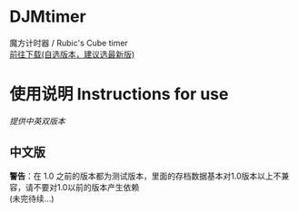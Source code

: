 # DJMtimer  
魔方计时器 / Rubic's Cube timer  
[前往下载(自选版本，建议选最新版)](https://github.com/Doujiamu/Doujiamu/releases)  
# 使用说明   Instructions for use  
*提供中英双版本*  
## 中文版  
**警告**：在 1.0 之前的版本都为测试版本，里面的存档数据基本对1.0版本以上不兼容，请不要对1.0以前的版本产生依赖  
(未完待续...)  
